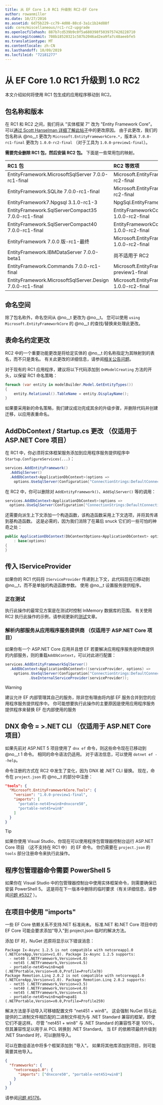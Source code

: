 ```yaml
---
title: 从 EF Core 1.0 RC1 升级到 RC2-EF Core
author: rowanmiller
ms.date: 10/27/2016
ms.assetid: 6d75b229-cc79-4d08-88cd-3a1c1b24d88f
uid: core/miscellaneous/rc1-rc2-upgrade
ms.openlocfilehash: 887b7cd539b9c0f5a680398f5039757420228710
ms.sourcegitcommit: 708b18520321c587b2046ad2ea9fa7c48aeebfe5
ms.translationtype: MT
ms.contentlocale: zh-CN
ms.lasthandoff: 10/09/2019
ms.locfileid: "72181277"
---
```

# <a name="upgrading-from-ef-core-10-rc1-to-10-rc2"></a>从 EF Core 1.0 RC1 升级到 1.0 RC2

本文介绍如何将使用 RC1 包生成的应用程序移动到 RC2。

## <a name="package-names-and-versions"></a>包名称和版本

在 RC1 和 RC2 之间，我们将从 "实体框架 7" 改为 "Entity Framework Core"。 可以[通过 Scott Hanselman 详细了解此帖子](https://www.hanselman.com/blog/ASPNET5IsDeadIntroducingASPNETCore10AndNETCore10.aspx)中的更改原因。 由于此更改，我们的包名称从 @no__t 更改为 `Microsoft.EntityFrameworkCore.*`，版本从 `7.0.0-rc1-final` 更改为 `1.0.0-rc2-final` （对于工具为 `1.0.0-preview1-final`）。

**需要完全删除 RC1 包，然后安装 RC2 包。** 下面是一些常用包的映射。

| RC1 包                                               | RC2 等效项                                                       |
|:----------------------------------------------------------|:---------------------------------------------------------------------|
| EntityFramework.MicrosoftSqlServer        7.0.0-rc1-final | Microsoft.EntityFrameworkCore.SqlServer         1.0.0-rc2-final      |
| EntityFramework.SQLite                    7.0.0-rc1-final | Microsoft.EntityFrameworkCore.Sqlite            1.0.0-rc2-final      |
| EntityFramework7.Npgsql                   3.1.0-rc1-3     | NpgSql.EntityFrameworkCore.Postgres             <to be advised>      |
| EntityFramework.SqlServerCompact35        7.0.0-rc1-final | EntityFrameworkCore.SqlServerCompact35          1.0.0-rc2-final      |
| EntityFramework.SqlServerCompact40        7.0.0-rc1-final | EntityFrameworkCore.SqlServerCompact40          1.0.0-rc2-final      |
| EntityFramework 7.0.0 版-rc1-最终 | Microsoft.EntityFrameworkCore.InMemory          1.0.0-rc2-final      |
| EntityFramework.IBMDataServer             7.0.0-beta1     | 尚不适用于 RC2                                            |
| EntityFramework.Commands                  7.0.0-rc1-final | Microsoft.EntityFrameworkCore.Tools             1.0.0-preview1-final |
| EntityFramework.MicrosoftSqlServer.Design 7.0.0-rc1-final | Microsoft.EntityFrameworkCore.SqlServer.Design  1.0.0-rc2-final      |

## <a name="namespaces"></a>命名空间

除了包名称外，命名空间从 @no__t 更改为 @no__t。 您可以使用 `using Microsoft.EntityFrameworkCore` 的 @no__t 的查找/替换来处理此更改。

## <a name="table-naming-convention-changes"></a>表命名约定更改

RC2 中的一个重要功能更改是将给定实体的 @no__t 的名称指定为其映射到的表名，而不只是类名。 有关此更改的详细信息，请参阅[相关公告问题](https://github.com/aspnet/Announcements/issues/167)。

对于现有的 RC1 应用程序，建议将以下代码添加到 `OnModelCreating` 方法的开头，以保留 RC1 命名策略：

``` csharp
foreach (var entity in modelBuilder.Model.GetEntityTypes())
{
    entity.Relational().TableName = entity.DisplayName();
}
```

如果要采用新的命名策略，我们建议成功完成其余的升级步骤，并删除代码并创建迁移，以应用表重命名。

## <a name="adddbcontext--startupcs-changes-aspnet-core-projects-only"></a>AddDbContext / Startup.cs 更改 （仅适用于 ASP.NET Core 项目）

在 RC1 中，你必须将实体框架服务添加到应用程序服务提供程序中 `Startup.ConfigureServices(...)`：

``` csharp
services.AddEntityFramework()
  .AddSqlServer()
  .AddDbContext<ApplicationDbContext>(options =>
    options.UseSqlServer(Configuration["ConnectionStrings:DefaultConnection"]));
```

在 RC2 中，你可以删除对 `AddEntityFramework()`、`AddSqlServer()` 等的调用：

``` csharp
services.AddDbContext<ApplicationDbContext>(options =>
  options.UseSqlServer(Configuration["ConnectionStrings:DefaultConnection"]));
```

还需要向派生上下文添加一个构造函数，该构造函数采用上下文选项，并将其传递到基构造函数。 这是必需的，因为我们消除了在幕后 snuck 它们的一些可怕的神奇之处：

``` csharp
public ApplicationDbContext(DbContextOptions<ApplicationDbContext> options)
    : base(options)
{
}
```

## <a name="passing-in-an-iserviceprovider"></a>传入 IServiceProvider

如果你的 RC1 代码将 `IServiceProvider` 传递到上下文，此代码现在已移动到 @no__t，而不是单独的构造函数参数。 使用 @no__t 设置服务提供程序。

### <a name="testing"></a>正在测试

执行此操作的最常见方案是在测试时控制 InMemory 数据库的范围。 有关使用 RC2 执行此操作的示例，请参阅更新的[测试](testing/index.md)文章。

### <a name="resolving-internal-services-from-application-service-provider-aspnet-core-projects-only"></a>解析内部服务从应用程序服务提供商 （仅适用于 ASP.NET Core 项目）

如果你有一个 ASP.NET Core 应用并且想 EF 若要解决应用程序服务提供商提供的内部服务，则的重载`AddDbContext`，可以对此进行配置：

``` csharp
services.AddEntityFrameworkSqlServer()
  .AddDbContext<ApplicationDbContext>((serviceProvider, options) =>
    options.UseSqlServer(Configuration["ConnectionStrings:DefaultConnection"])
           .UseInternalServiceProvider(serviceProvider));
```

> [!WARNING]  
> 建议允许 EF 内部管理其自己的服务，除非您有理由将内部 EF 服务合并到您的应用程序服务提供程序中。 你可能想要执行此操作的主要原因是使用应用程序服务提供程序来替换 EF 在内部使用的服务

## <a name="dnx-commands--net-cli-aspnet-core-projects-only"></a>DNX 命令 = >.NET CLI （仅适用于 ASP.NET Core 项目）

如果先前对 ASP.NET 5 项目使用了 `dnx ef` 命令，则这些命令现在已移动到 @no__t 1 命令。 相同的命令语法仍适用。 对于语法信息，可以使用 `dotnet ef --help`。

命令注册的方式在 RC2 中发生了变化，因为 DNX 被 .NET CLI 替换。 现在，命令在 `project.json` 的 @no__t 的部分中注册：

``` json
"tools": {
  "Microsoft.EntityFrameworkCore.Tools": {
    "version": "1.0.0-preview1-final",
    "imports": [
      "portable-net45+win8+dnxcore50",
      "portable-net45+win8"
    ]
  }
}
```

> [!TIP]  
> 如果你使用 Visual Studio，你现在可以使用程序包管理器控制台运行 ASP.NET Core 项目 （这不支持在 RC1 中） 的 EF 命令。 你仍需要在 `project.json` 的 `tools` 部分注册命令来执行此操作。

## <a name="package-manager-commands-require-powershell-5"></a>程序包管理器命令需要 PowerShell 5

如果你在 Visual Studio 中的包管理器控制台中使用实体框架命令，则需要确保已安装 PowerShell 5。 这是将在下一版本中删除的临时要求（有关详细信息，请参阅[问题 #5327](https://github.com/aspnet/EntityFramework/issues/5327) ）。

## <a name="using-imports-in-projectjson"></a>在项目中使用 "imports"

一些 EF Core 依赖关系不支持.NET 标准尚未。 标准.NET 和.NET Core 项目中的 EF Core 可能会要求添加"导入"到 project.json 临时的解决方法。

添加 EF 时，NuGet 还原将显示以下错误消息：

``` Console
Package Ix-Async 1.2.5 is not compatible with netcoreapp1.0 (.NETCoreApp,Version=v1.0). Package Ix-Async 1.2.5 supports:
  - net40 (.NETFramework,Version=v4.0)
  - net45 (.NETFramework,Version=v4.5)
  - portable-net45+win8+wp8 (.NETPortable,Version=v0.0,Profile=Profile78)
Package Remotion.Linq 2.0.2 is not compatible with netcoreapp1.0 (.NETCoreApp,Version=v1.0). Package Remotion.Linq 2.0.2 supports:
  - net35 (.NETFramework,Version=v3.5)
  - net40 (.NETFramework,Version=v4.0)
  - net45 (.NETFramework,Version=v4.5)
  - portable-net45+win8+wp8+wpa81 (.NETPortable,Version=v0.0,Profile=Profile259)
```

解决方法是手动导入可移植配置文件 "net451 + win8"。 这会强制 NuGet 将与此提供的二进制文件相匹配的二进制文件视为与 .NET Standard 兼容的框架，即使它们不是这样。 尽管 "net451 + win8" 与 .NET Standard 的兼容性不是 100%，但其兼容性足以用于从 PCL 转换到 .NET Standard。 当 EF 的依赖项最终升级到 .NET Standard 时，可以删除导入。

可以在数组语法中将多个框架添加到 "导入"。 如果将其他库添加到项目，则可能需要其他导入。

``` json
{
  "frameworks": {
    "netcoreapp1.0": {
      "imports": ["dnxcore50", "portable-net451+win8"]
    }
  }
}
```

请参阅[问题 #5176](https://github.com/aspnet/EntityFramework/issues/5176)。
